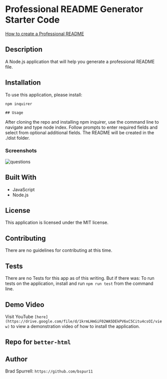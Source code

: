 # Professional README Generator Starter Code

[How to create a Professional README](./readme-guide.md)

## Description
A Node.js application that will help you generate a professional README file.

## Installation
To use this application, please install: 
```
npm inquirer
```
    ## Usage
After cloning the repo and installing npm inquirer, use the command line to navigate and type node index. Follow prompts to enter required fields and select from optional additional fields. The README will be created in the ./dist folder. 

    
### Screenshots

![questions](https://user-images.githubusercontent.com/63411329/117542053-ed165480-afe4-11eb-8d66-89a7e29081d4.png)


## Built With

* JavaScript
* Node.js

## License
This application is licensed under the MIT license.
    
## Contributing
There are no guidelines for contributing at this time.
    
## Tests
There are no Tests for this app as of this writing.
But if there was:
To run tests on the application, install
and run `npm run test` from the command line.

## Demo Video
Visit YouTube `[here](https://drive.google.com/file/d/1krmLHmGiF02WA5DEkPV6xC5Citu4csOI/view)` to view a demonstration video of how to install the application.

## Repo for `better-html`

## Author
Brad Spurrell: `https://github.com/bspur11`
